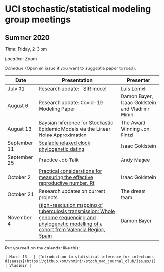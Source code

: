 # UCI stochastic/statistical modeling group meetings

## Summer 2020

*Time*: Friday, 2-3 pm

*Location*: Zoom

*Schedule* (Open an issue if you want to suggest a paper to read):

| Date   | Presentation   | Presenter    |
|--------|----------------|--------------|
| July 31  | Research update: TSIR model  |   Luis Lomeli  |
| August 6 | Research update: Covid-19 Modeling Paper | Damon Bayer, Isaac Goldstein and Vladimir Minin|
|August 13 | Baysian Inference for Stochastic Epidemic Models via the Linear Noise Approximation| The Award Winning Jon Fintzi|
|September 11|  [Scalable relaxed clock phylogenetic dating](https://academic.oup.com/ve/article/3/2/vex025/4100592) | Isaac Goldstein|
|September 25| Practice Job Talk | Andy Magee|
|October 2| [Practical considerations for measuring the effective reproductive number, Rt](https://www.medrxiv.org/content/10.1101/2020.06.18.20134858v3)| Isaac Goldstein|
|October 21| Research updates on current projects | The dream team|
|November 4| [High-resolution mapping of tuberculosis transmission: Whole genome sequencing and phylogenetic modelling of a cohort from Valencia Region, Spain](https://doi.org/10.1371/journal.pmed.1002961)| Damon Bayer |

Put yourself on the calendar like this:
```
| March 13   | [Introduction to statistical inference for infectious diseases](https://github.com/vnminin/stoch_mod_journal_club/issues/1) | Vladimir |
```
